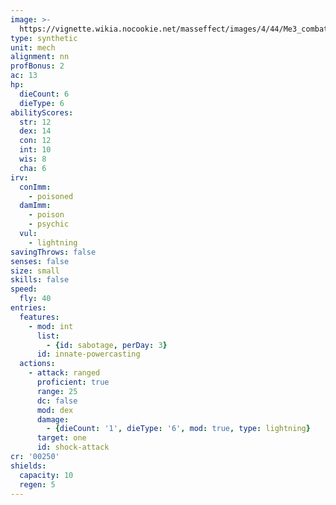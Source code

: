 ```yaml
---
image: >-
  https://vignette.wikia.nocookie.net/masseffect/images/4/44/Me3_combat_drone.png/revision/latest/scale-to-width-down/480?cb=20120720164039
type: synthetic
unit: mech
alignment: nn
profBonus: 2
ac: 13
hp:
  dieCount: 6
  dieType: 6
abilityScores:
  str: 12
  dex: 14
  con: 12
  int: 10
  wis: 8
  cha: 6
irv:
  conImm:
    - poisoned
  damImm:
    - poison
    - psychic
  vul:
    - lightning
savingThrows: false
senses: false
size: small
skills: false
speed:
  fly: 40
entries:
  features:
    - mod: int
      list:
        - {id: sabotage, perDay: 3}
      id: innate-powercasting
  actions:
    - attack: ranged
      proficient: true
      range: 25
      dc: false
      mod: dex
      damage:
        - {dieCount: '1', dieType: '6', mod: true, type: lightning}
      target: one
      id: shock-attack
cr: '00250'
shields:
  capacity: 10
  regen: 5
---
```

